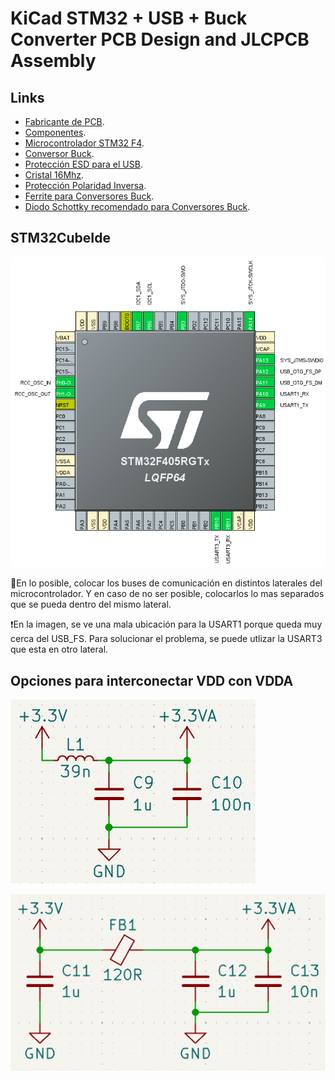 # KiCad STM32 + USB + Buck Converter PCB Design and JLCPCB Assembly

## Links

- [Fabricante de PCB](https://jlcpcb.com/).
- [Componentes](https://jlcpcb.com/parts).
- [Microcontrolador STM32 F4](https://jlcpcb.com/partdetail/Stmicroelectronics-STM32F405RGT6/C15742).
- [Conversor Buck](https://jlcpcb.com/partdetail/Monolithic_PowerSystems-MP2359DJ_LFZ/C14259).
- [Protección ESD para el USB](https://jlcpcb.com/partdetail/Stmicroelectronics-USBLC62SC6/C7519).
- [Cristal 16Mhz](https://jlcpcb.com/partdetail/Yxc_CrystalOscillators-X322516MLB4SI/C13738).
- [Protección Polaridad Inversa](https://jlcpcb.com/partdetail/Alpha_OmegaSemicon-AO3401A/C15127).
- [Ferrite para Conversores Buck](https://jlcpcb.com/partdetail/Sunlord-GZ2012D601TF/C1017).
- [Diodo Schottky recomendado para Conversores Buck](https://jlcpcb.com/partdetail/mdd_microdiode_semiconductor-B5819W/C64885).

## STM32CubeIde

![Mala posición de la USART1](./images/1.png)

📝En lo posible, colocar los buses de comunicación en distintos laterales del microcontrolador. Y en caso de no ser posible, colocarlos lo mas separados que se pueda dentro del mismo lateral.

❗En la imagen, se ve una mala ubicación para la USART1 porque queda muy cerca del USB_FS. Para solucionar el problema, se puede utlizar la USART3 que esta en otro lateral.

## Opciones para interconectar VDD con VDDA

![Filtro LC](./images/2.png)

![Ferrite](./images/3.png)
